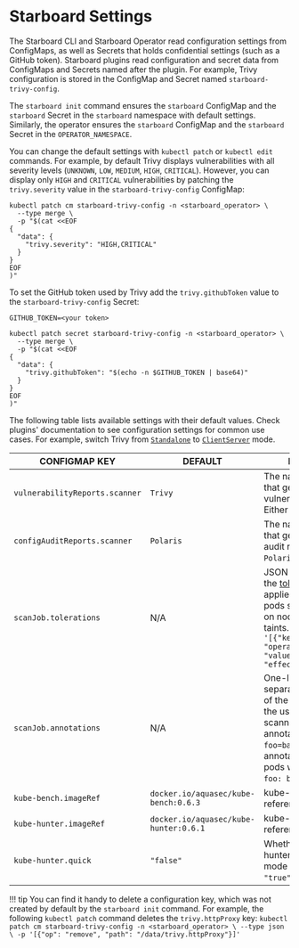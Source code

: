# Starboard Settings

The Starboard CLI and Starboard Operator read configuration settings from ConfigMaps, as well as Secrets that holds
confidential settings (such as a GitHub token). Starboard plugins read configuration and secret data from ConfigMaps
and Secrets named after the plugin. For example, Trivy configuration is stored in the ConfigMap and Secret named
`starboard-trivy-config`.

The `starboard init` command ensures the `starboard` ConfigMap and the `starboard` Secret in the `starboard` namespace
with default settings. Similarly, the operator ensures the `starboard` ConfigMap and the `starboard` Secret in the
`OPERATOR_NAMESPACE`.

You can change the default settings with `kubectl patch` or `kubectl edit` commands. For example, by default Trivy
displays vulnerabilities with all severity levels (`UNKNOWN`, `LOW`, `MEDIUM`, `HIGH`, `CRITICAL`). However, you can
display only `HIGH` and `CRITICAL` vulnerabilities by patching the `trivy.severity` value in the `starboard-trivy-config`
ConfigMap:

```
kubectl patch cm starboard-trivy-config -n <starboard_operator> \
  --type merge \
  -p "$(cat <<EOF
{
  "data": {
    "trivy.severity": "HIGH,CRITICAL"
  }
}
EOF
)"
```

To set the GitHub token used by Trivy add the `trivy.githubToken` value to the `starboard-trivy-config` Secret:

```
GITHUB_TOKEN=<your token>

kubectl patch secret starboard-trivy-config -n <starboard_operator> \
  --type merge \
  -p "$(cat <<EOF
{
  "data": {
    "trivy.githubToken": "$(echo -n $GITHUB_TOKEN | base64)"
  }
}
EOF
)"
```

The following table lists available settings with their default values. Check plugins' documentation to see
configuration settings for common use cases. For example, switch Trivy from
[`Standalone`](./integrations/vulnerability-scanners/trivy.md#standalone) to
[`ClientServer`](./integrations/vulnerability-scanners/trivy.md#clientserver) mode.

| CONFIGMAP KEY                  | DEFAULT                               | DESCRIPTION |
| ------------------------------ | ------------------------------------- | ----------- |
| `vulnerabilityReports.scanner` | `Trivy`                               | The name of the plugin that generates vulnerability reports. Either `Trivy` or `Aqua`. |
| `configAuditReports.scanner`   | `Polaris`                             | The name of the plugin that generates config audit reports. Either `Polaris` or `Conftest`. |
| `scanJob.tolerations`          | N/A                                   | JSON representation of the [tolerations] to be applied to the scanner pods so that they can run on nodes with matching taints. Example: `'[{"key":"key1", "operator":"Equal", "value":"value1", "effect":"NoSchedule"}]'` |
| `scanJob.annotations`          | N/A                                   | One-line comma-separated representation of the annotations which the user wants the scanner pods to be annotated with. Example: `foo=bar,env=stage` will annotate the scanner pods with the annotations `foo: bar` and `env: stage` |
| `kube-bench.imageRef`          | `docker.io/aquasec/kube-bench:0.6.3`  | kube-bench image reference |
| `kube-hunter.imageRef`         | `docker.io/aquasec/kube-hunter:0.6.1` | kube-hunter image reference |
| `kube-hunter.quick`            | `"false"`                             | Whether to use kube-hunter's "quick" scanning mode (subnet 24). Set to `"true"` to enable. |

!!! tip
    You can find it handy to delete a configuration key, which was not created by default by the `starboard init`
    command. For example, the following `kubectl patch` command deletes the `trivy.httpProxy` key:
    ```
    kubectl patch cm starboard-trivy-config -n <starboard_operator> \
      --type json \
      -p '[{"op": "remove", "path": "/data/trivy.httpProxy"}]'
    ```

[tolerations]: https://kubernetes.io/docs/concepts/scheduling-eviction/taint-and-toleration
